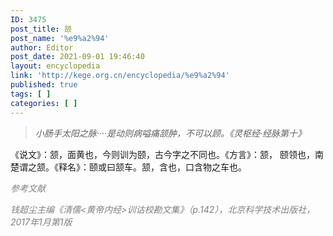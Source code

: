 ```yaml
---
ID: 3475
post_title: 颔
post_name: '%e9%a2%94'
author: Editor
post_date: 2021-09-01 19:46:40
layout: encyclopedia
link: 'http://kege.org.cn/encyclopedia/%e9%a2%94'
published: true
tags: [ ]
categories: [ ]
---
```

<blockquote><em>小肠手太阳之脉····是动则病嗌痛颔肿，不可以顾。《灵枢经·经脉第十》</em></blockquote>
《说文》：颔，面黄也，今则训为颐，古今字之不同也。《方言》：颔， 颐领也，南楚谓之颔。《释名》：颐或曰颔车。颔，含也，口含物之车也。

<em><span style="color: #808080;">参考文献</span></em>

<em><span style="color: #808080;">钱超尘主编《清儒&lt;黄帝内经&gt;训诂校勘文集》（p.142），北京科学技术出版社，2017年1月第1版</span></em>